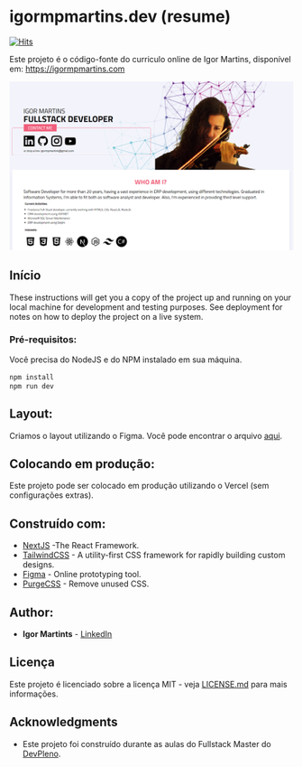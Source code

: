 # igormpmartins.dev (resume)

[![Hits](https://hitcounter.pythonanywhere.com/count/tag.svg?url=https://github.com/igormpmartins/igor-martins.dev-v2)](https://github.com/igormpmartins/igor-martins.dev-v2)

Este projeto é o código-fonte do curriculo online de Igor Martins, disponível em: https://igormpmartins.com

![Preview](https://github.com/igormpmartins/igor-martins.dev-v2/blob/039325df4ded20fa2cd17af978dcc5cd6e3d12ca/preview.png)

## Início

These instructions will get you a copy of the project up and running on your local machine for development and testing purposes. See deployment for notes on how to deploy the project on a live system.

### Pré-requisitos:

Você precisa do NodeJS e do NPM instalado em sua máquina.

```
npm install
npm run dev
```

## Layout:

Criamos o layout utilizando o Figma. Você pode encontrar o arquivo [aqui](https://www.figma.com/file/9bUM0ZS9hzXS9eh9VMXEbc/resume?node-id=0%3A1).

## Colocando em produção:

Este projeto pode ser colocado em produção utilizando o Vercel (sem configurações extras).

## Construído com:

* [NextJS](https://nextjs.org/) -The React Framework.
* [TailwindCSS](https://tailwindcss.com/) - A utility-first CSS framework for
rapidly building custom designs.
* [Figma](https://figma.com/) - Online prototyping tool.
* [PurgeCSS](https://purgecss.com/) - Remove unused CSS. 

## Author:

* **Igor Martints** - [LinkedIn](https://www.linkedin.com/in/igormpmartins/)


## Licença

Este projeto é licenciado sobre a licença MIT - veja [LICENSE.md](LICENSE.md) para mais informações.

## Acknowledgments

* Este projeto foi construído durante as aulas do Fullstack Master do [DevPleno](https://devpleno.com).